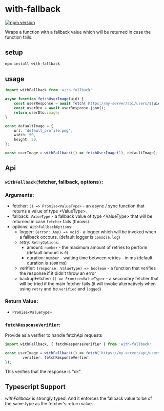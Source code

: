 # with-fallback
[![npm version](https://badge.fury.io/js/with-fallback.svg)](https://badge.fury.io/js/with-fallback)

Wraps a function with a fallback value which will be returned in case the function fails.

## setup
```bash
npm install with-fallback
```

## usage
```ts
import withFallback from 'with-fallback'

async function fetchUserImage(uid) {
    const userResponse = await fetch(`https://my-server/api/users/${uid}`);
    const userDto = await userResponse.json();
    return userDto.image;
}

const defaultImage = {
    url: 'default_profile.png',
    width: 50,
    height: 50,
};

const userImage = withFallback(() => fetchUserImage(1), defaultImage);
```

## Api
### `withFallback(`fetcher, fallback, options`)`:
### Arguments:
 - fetcher: `() => Promise<ValueType>` - an async / sync function that returns a value of type \<ValueType>.
 - fallback: `ValueType` - a fallback value of type \<ValueType> that will be returned in case `fetcher` fails (throws)
 - options: `WithFallbackOptions`:
   - logger: `(error: Any) => void` - a logger which will be invoked when a fallback occours.  (default logger is `console.log`)
    - retry: `RetryOptions:`
        - amount: `number` - the maximum amount of retries to perform (default amount is `0`)
        - duration: `number` - waiting time between retries - in ms (default duration is `1000` ms)
    - verifier: `(response: ValueType) => boolean` - a function that verifies the response if it didn't throw an error
    - backupFetcher: `() => Promise<ValueType>` - a secondary fetcher that will be tried if the main fetcher fails (it will invoke alternatively when using `retry` and be `verified` and `logged`)

### Return Value: 
 - `Promise<ValueType>`

### `fetchResponseVerifier`:
Provide as a verifier to handle fetchApi requests

```ts
import withFallback, { fetchResponseVerifier } from 'with-fallback'

const userImage = withFallback(() => fetch(`https://my-server/api/users/${uid}`), fallback, { 
        verifier: fetchResponseVerfier
});
```
This verifies that the response is "ok"

## Typescript Support
*withFallback* is strongly typed. 
And it enforces the fallback value to be of the same type as the fetcher's return value.
